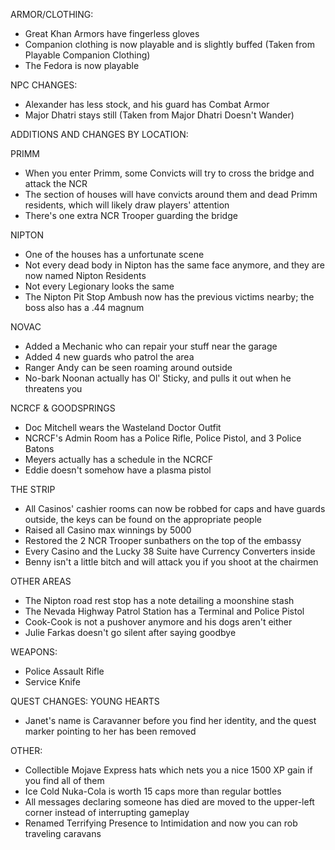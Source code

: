 ARMOR/CLOTHING:
- Great Khan Armors have fingerless gloves
- Companion clothing is now playable and is slightly buffed (Taken from Playable Companion Clothing﻿)
- The Fedora is now playable

NPC CHANGES:
- Alexander has less stock, and his guard has Combat Armor
- Major Dhatri stays still (Taken from Major Dhatri Doesn't Wander﻿)

ADDITIONS AND CHANGES BY LOCATION:
 
 PRIMM
 - When you enter Primm, some Convicts will try to cross the bridge and attack the NCR
 - The section of houses will have convicts around them and dead Primm residents, which will likely draw players' attention
 - There's one extra NCR Trooper guarding the bridge

 NIPTON
 - One of the houses has a unfortunate scene
 - Not every dead body in Nipton has the same face anymore, and they are now named Nipton Residents
 - Not every Legionary looks the same
 - The Nipton Pit Stop Ambush now has the previous victims nearby; the boss also has a .44 magnum

 NOVAC
 - Added a Mechanic who can repair your stuff near the garage
 - Added 4 new guards who patrol the area
 - Ranger Andy can be seen roaming around outside
 - No-bark Noonan actually has Ol' Sticky, and pulls it out when he threatens you

 NCRCF & GOODSPRINGS
 - Doc Mitchell wears the Wasteland Doctor Outfit
 - NCRCF's Admin Room has a Police Rifle, Police Pistol, and 3 Police Batons
 - Meyers actually has a schedule in the NCRCF
 - Eddie doesn't somehow have a plasma pistol

 THE STRIP
 - All Casinos' cashier rooms can now be robbed for caps and have guards outside, the keys can be found on the appropriate people
 - Raised all Casino max winnings by 5000
 - Restored the 2 NCR Trooper sunbathers on the top of the embassy
 - Every Casino and the Lucky 38 Suite have Currency Converters inside
 - Benny isn't a little bitch and will attack you if you shoot at the chairmen

 OTHER AREAS
 - The Nipton road rest stop has a note detailing a moonshine stash
 - The Nevada Highway Patrol Station has a Terminal and Police Pistol
 - Cook-Cook is not a pushover anymore and his dogs aren't either
 - Julie Farkas doesn't go silent after saying goodbye

WEAPONS:
 - Police Assault Rifle
 - Service Knife

QUEST CHANGES:
 YOUNG HEARTS
  - Janet's name is Caravanner before you find her identity, and the quest marker pointing to her has been removed

OTHER:
- Collectible Mojave Express hats which nets you a nice 1500 XP gain if you find all of them
- Ice Cold Nuka-Cola is worth 15 caps more than regular bottles
- All messages declaring someone has died are moved to the upper-left corner instead of interrupting gameplay
- Renamed Terrifying Presence to Intimidation and now you can rob traveling caravans

